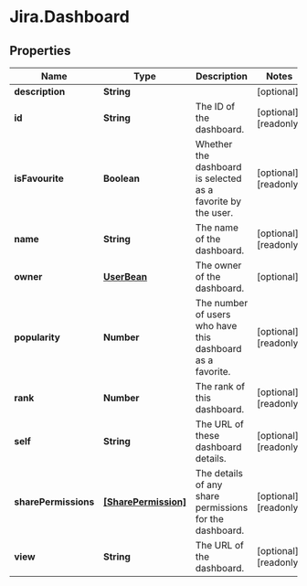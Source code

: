 # Jira.Dashboard

## Properties

Name | Type | Description | Notes
------------ | ------------- | ------------- | -------------
**description** | **String** |  | [optional] 
**id** | **String** | The ID of the dashboard. | [optional] [readonly] 
**isFavourite** | **Boolean** | Whether the dashboard is selected as a favorite by the user. | [optional] [readonly] 
**name** | **String** | The name of the dashboard. | [optional] [readonly] 
**owner** | [**UserBean**](UserBean.md) | The owner of the dashboard. | [optional] 
**popularity** | **Number** | The number of users who have this dashboard as a favorite. | [optional] [readonly] 
**rank** | **Number** | The rank of this dashboard. | [optional] [readonly] 
**self** | **String** | The URL of these dashboard details. | [optional] [readonly] 
**sharePermissions** | [**[SharePermission]**](SharePermission.md) | The details of any share permissions for the dashboard. | [optional] [readonly] 
**view** | **String** | The URL of the dashboard. | [optional] [readonly] 


